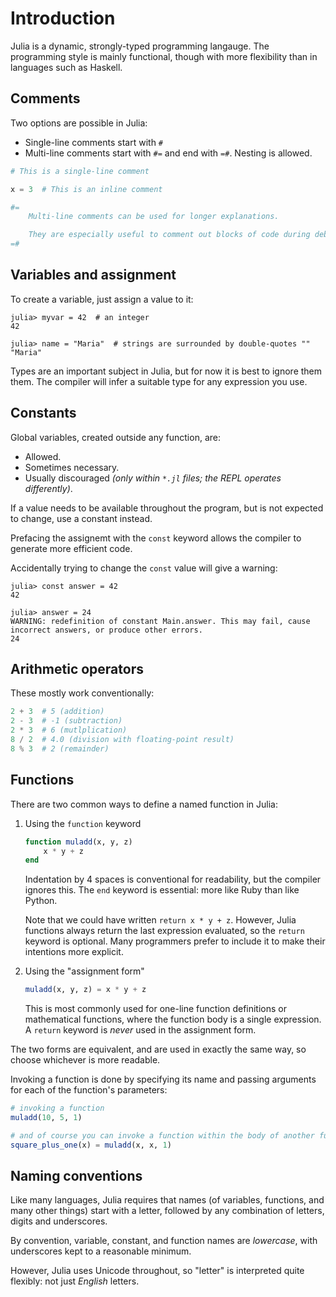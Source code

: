 # Introduction

Julia is a dynamic, strongly-typed programming langauge.
The programming style is mainly functional, though with more flexibility than in languages such as Haskell.

## Comments

Two options are possible in Julia:
- Single-line comments start with `#`
- Multi-line comments start with `#=` and end with `=#`. Nesting is allowed.

```julia
# This is a single-line comment

x = 3  # This is an inline comment

#=
	Multi-line comments can be used for longer explanations.

	They are especially useful to comment out blocks of code during debugging.
=#
```

## Variables and assignment

To create a variable, just assign a value to it:

```julia-repl
julia> myvar = 42  # an integer
42

julia> name = "Maria"  # strings are surrounded by double-quotes ""
"Maria"
```

Types are an important subject in Julia, but for now it is best to ignore them them.
The compiler will infer a suitable type for any expression you use.

## Constants

Global variables, created outside any function, are:
- Allowed.
- Sometimes necessary.
- Usually discouraged *(only within `*.jl` files; the REPL operates differently)*.

If a value needs to be available throughout the program, but is not expected to change, use a constant instead.

Prefacing the assignemt with the `const` keyword allows the compiler to generate more efficient code.

Accidentally trying to change the `const` value will give a warning:

```julia-repl
julia> const answer = 42
42

julia> answer = 24
WARNING: redefinition of constant Main.answer. This may fail, cause incorrect answers, or produce other errors.
24
```

## Arithmetic operators

These mostly work conventionally:

```julia
2 + 3  # 5 (addition)
2 - 3  # -1 (subtraction)
2 * 3  # 6 (mutlplication)
8 / 2  # 4.0 (division with floating-point result)
8 % 3  # 2 (remainder)
```

## Functions

There are two common ways to define a named function in Julia:

1. Using the `function` keyword

    ```julia
    function muladd(x, y, z)
        x * y + z
    end
    ```

    Indentation by 4 spaces is conventional for readability, but the compiler ignores this.
    The `end` keyword is essential: more like Ruby than like Python.

    Note that we could have written `return x * y + z`. 
    However, Julia functions always return the last expression evaluated, so the `return` keyword is optional.
    Many programmers prefer to include it to make their intentions more explicit.

2. Using the "assignment form"

    ```julia
    muladd(x, y, z) = x * y + z
    ```

    This is most commonly used for one-line function definitions or mathematical functions, where the function body is a single expression.
    A `return` keyword is *never* used in the assignment form.

The two forms are equivalent, and are used in exactly the same way, so choose whichever is more readable.

Invoking a function is done by specifying its name and passing arguments for each of the function's parameters:

```julia
# invoking a function
muladd(10, 5, 1)

# and of course you can invoke a function within the body of another function:
square_plus_one(x) = muladd(x, x, 1)
```

## Naming conventions

Like many languages, Julia requires that names (of variables, functions, and many other things) start with a letter, followed by any combination of letters, digits and underscores.

By convention, variable, constant, and function names are *lowercase*, with underscores kept to a reasonable minimum.

However, Julia uses Unicode throughout, so "letter" is interpreted quite flexibly: not just *English* letters.

